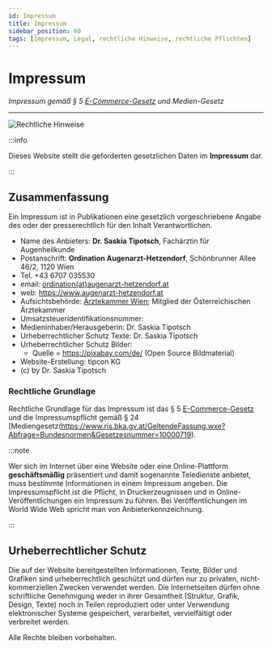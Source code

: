 ```yaml
---
id: Impressum
title: Impressum
sidebar_position: 60
tags: [Impressum, Legal, rechtliche Hinweise, rechtliche Pflichten]
---
```


# Impressum

 *Impressum gemäß § 5 [E-Commerce-Gesetz](https://www.ris.bka.gv.at/GeltendeFassung.wxe?Abfrage=Bundesnormen&Gesetzesnummer=20001703) und Medien-Gesetz*

------

![Rechtliche Hinweise](/Bilder/Rechtliche-Hinweise-Bild-2.png)

:::info

Dieses Website stellt die geforderten gesetzlichen Daten im **Impressum** dar. 

:::

## Zusammenfassung

Ein Impressum ist in Publikationen eine gesetzlich vorgeschriebene Angabe des oder der presserechtlich für den Inhalt Verantwortlichen.

- Name des Anbieters:  **Dr. Saskia Tipotsch**, Fachärztin für Augenheilkunde
- Postanschrift: **Ordination Augenarzt-Hetzendorf**, Schönbrunner Allee 46/2, 1120 Wien
- Tel. +43 6707 035530
- email: [ordination(at)augenarzt-hetzendorf.at](ordination@augenarzt-hetzendorf.at)
- web: https://www.augenarzt-hetzendorf.at
- Aufsichtsbehörde: [Ärztekammer Wien](https://www.aekwien.at/); Mitglied der Österreichischen Ärztekammer 
- Umsatzsteueridentifikationsnummer:
- Medieninhaber/Herausgeberin: Dr. Saskia Tipotsch
- Urheberrechtlicher Schutz Texte: Dr. Saskia Tipotsch
- Urheberrechtlicher Schutz Bilder: 
  - Quelle = https://pixabay.com/de/ (Open Source Bildmaterial)
- Website-Erstellung: tipcon KG
- (c) by Dr. Saskia Tipotsch



### Rechtliche Grundlage

Rechtliche Grundlage für das Impressum ist das § 5 [E-Commerce-Gesetz](https://www.ris.bka.gv.at/GeltendeFassung.wxe?Abfrage=Bundesnormen&Gesetzesnummer=20001703) und die Impressumspflicht gemäß § 24 [Mediengesetz(https://www.ris.bka.gv.at/GeltendeFassung.wxe?Abfrage=Bundesnormen&Gesetzesnummer=10000719). 

:::note

Wer sich im Internet über eine Website oder eine Online-Plattform **geschäftsmäßig** präsentiert und damit sogenannte Teledienste anbietet, muss bestimmte Informationen in einem Impressum angeben. Die Impressumspflicht ist die Pflicht, in Druckerzeugnissen und in Online-Veröffentlichungen ein Impressum zu  führen. Bei Veröffentlichungen im World Wide Web spricht man von  Anbieterkennzeichnung.

:::



## Urheberrechtlicher Schutz

Die auf der Website bereitgestellten Informationen, Texte, Bilder und Grafiken sind urheberrechtlich geschützt und dürfen nur zu privaten, nicht-kommerziellen Zwecken verwendet werden. Die Internetseiten dürfen ohne schriftliche Genehmigung weder in ihrer Gesamtheit (Struktur, Grafik, Design, Texte) noch in Teilen reproduziert oder unter Verwendung elektronischer Systeme gespeichert, verarbeitet, vervielfältigt oder verbreitet werden.

Alle Rechte bleiben vorbehalten.
